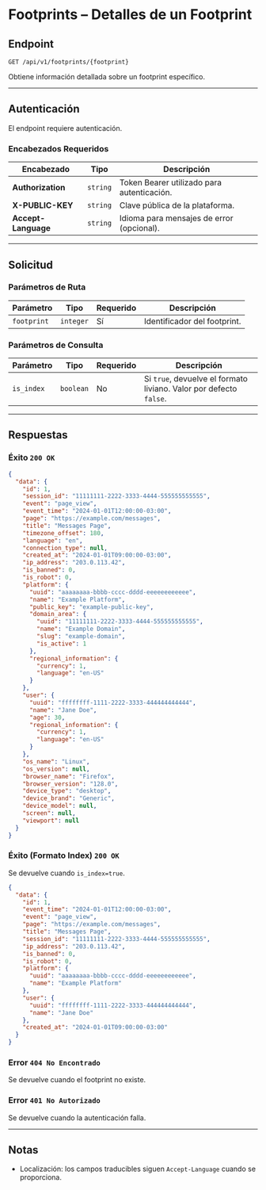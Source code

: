 # Footprints – Detalles de un Footprint

## Endpoint

`GET /api/v1/footprints/{footprint}`

Obtiene información detallada sobre un footprint específico.

---

## Autenticación

El endpoint requiere autenticación.

### Encabezados Requeridos

| Encabezado | Tipo | Descripción |
| --- | --- | --- |
| **Authorization** | `string` | Token Bearer utilizado para autenticación. |
| **X-PUBLIC-KEY** | `string` | Clave pública de la plataforma. |
| **Accept-Language** | `string` | Idioma para mensajes de error (opcional). |

---

## Solicitud

### Parámetros de Ruta

| Parámetro | Tipo | Requerido | Descripción |
| --- | --- | --- | --- |
| `footprint` | `integer` | Sí | Identificador del footprint. |

### Parámetros de Consulta

| Parámetro | Tipo | Requerido | Descripción |
| --- | --- | --- | --- |
| `is_index` | `boolean` | No | Si `true`, devuelve el formato liviano. Valor por defecto `false`. |

---

## Respuestas

### Éxito `200 OK`

```json
{
  "data": {
    "id": 1,
    "session_id": "11111111-2222-3333-4444-555555555555",
    "event": "page_view",
    "event_time": "2024-01-01T12:00:00-03:00",
    "page": "https://example.com/messages",
    "title": "Messages Page",
    "timezone_offset": 180,
    "language": "en",
    "connection_type": null,
    "created_at": "2024-01-01T09:00:00-03:00",
    "ip_address": "203.0.113.42",
    "is_banned": 0,
    "is_robot": 0,
    "platform": {
      "uuid": "aaaaaaaa-bbbb-cccc-dddd-eeeeeeeeeeee",
      "name": "Example Platform",
      "public_key": "example-public-key",
      "domain_area": {
        "uuid": "11111111-2222-3333-4444-555555555555",
        "name": "Example Domain",
        "slug": "example-domain",
        "is_active": 1
      },
      "regional_information": {
        "currency": 1,
        "language": "en-US"
      }
    },
    "user": {
      "uuid": "ffffffff-1111-2222-3333-444444444444",
      "name": "Jane Doe",
      "age": 30,
      "regional_information": {
        "currency": 1,
        "language": "en-US"
      }
    },
    "os_name": "Linux",
    "os_version": null,
    "browser_name": "Firefox",
    "browser_version": "128.0",
    "device_type": "desktop",
    "device_brand": "Generic",
    "device_model": null,
    "screen": null,
    "viewport": null
  }
}
```

### Éxito (Formato Index) `200 OK`

Se devuelve cuando `is_index=true`.

```json
{
  "data": {
    "id": 1,
    "event_time": "2024-01-01T12:00:00-03:00",
    "event": "page_view",
    "page": "https://example.com/messages",
    "title": "Messages Page",
    "session_id": "11111111-2222-3333-4444-555555555555",
    "ip_address": "203.0.113.42",
    "is_banned": 0,
    "is_robot": 0,
    "platform": {
      "uuid": "aaaaaaaa-bbbb-cccc-dddd-eeeeeeeeeeee",
      "name": "Example Platform"
    },
    "user": {
      "uuid": "ffffffff-1111-2222-3333-444444444444",
      "name": "Jane Doe"
    },
    "created_at": "2024-01-01T09:00:00-03:00"
  }
}
```

### Error `404 No Encontrado`

Se devuelve cuando el footprint no existe.

### Error `401 No Autorizado`

Se devuelve cuando la autenticación falla.

---

## Notas

* Localización: los campos traducibles siguen `Accept-Language` cuando se proporciona.
